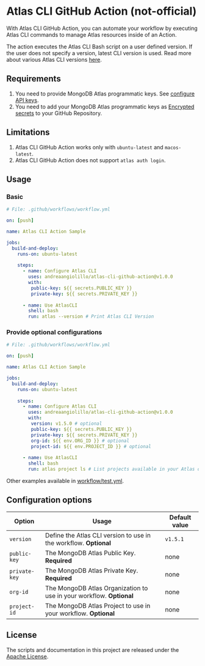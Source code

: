 # Atlas CLI GitHub Action (not-official)

With Atlas CLI GitHub Action, you can automate your workflow by executing Atlas CLI commands to manage Atlas resources inside of an Action.

The action executes the Atlas CLI Bash script on a user defined version. If the user does not specify a version, latest CLI version is used. Read more about various Atlas CLI versions [here](https://www.mongodb.com/docs/atlas/cli/stable/atlas-cli-changelog/).

## Requirements
1. You need to provide MongoDB Atlas programmatic keys. See [configure API keys](https://www.mongodb.com/docs/atlas/configure-api-access/#std-label-atlas-admin-api-access).
2. You need to add your MongoDB Atlas programmatic keys as [Encrypted secrets](https://docs.github.com/en/actions/security-guides/encrypted-secrets) to your GitHub Repository.

## Limitations
1. Atlas CLI GitHub Action works only with `ubuntu-latest` and `macos-latest`.
2. Atlas CLI GitHub Action does not support `atlas auth login`.


## Usage

### Basic
```yaml
# File: .github/workflows/workflow.yml

on: [push]

name: Atlas CLI Action Sample

jobs:
  build-and-deploy:
    runs-on: ubuntu-latest
    
    steps:
      - name: Configure Atlas CLI
        uses: andreaangiolillo/atlas-cli-github-action@v1.0.0
        with:
         public-key: ${{ secrets.PUBLIC_KEY }}
         private-key: ${{ secrets.PRIVATE_KEY }}
         
      - name: Use AtlasCLI
        shell: bash
        run: atlas --version # Print Atlas CLI Version

```
### Provide optional configurations
```yaml
# File: .github/workflows/workflow.yml

on: [push]

name: Atlas CLI Action Sample

jobs:
  build-and-deploy:
    runs-on: ubuntu-latest
    
    steps:
      - name: Configure Atlas CLI
        uses: andreaangiolillo/atlas-cli-github-action@v1.0.0
        with:
         version: v1.5.0 # optional
         public-key: ${{ secrets.PUBLIC_KEY }}
         private-key: ${{ secrets.PRIVATE_KEY }}
         org-id: ${{ env.ORG_ID }} # optional
         project-id: ${{ env.PROJECT_ID }} # optional
         
      - name: Use AtlasCLI
        shell: bash
        run: atlas project ls # List projects available in your Atlas organization

```

Other examples available in [workflow/test.yml](.github/workflows/test.yml). 
## Configuration options

| Option       | Usage                                                               | Default value |
|--------------|---------------------------------------------------------------------|--------------|
| `version`    | Define the Atlas CLI version to use in the workflow. **Optional**   |`v1.5.1`      |
| `public-key` | The MongoDB Atlas Public Key. **Required**                          | none         |
| `private-key`| The MongoDB Atlas Private Key. **Required**                         | none         |
| `org-id`     | The MongoDB Atlas Organization to use in your workflow. **Optional**| none         |
| `project-id` | The MongoDB Atlas Project to use in your workflow. **Optional**     | none         |

## License
The scripts and documentation in this project are released under the [Apache License](LICENSE).
